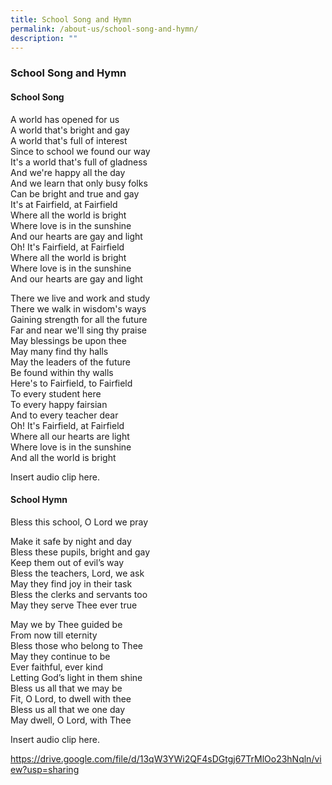 ```yaml
---
title: School Song and Hymn
permalink: /about-us/school-song-and-hymn/
description: ""
---
```

### School Song and Hymn

#### School Song

A world has opened for us  <br>
A world that's bright and gay<Br>
A world that's full of interest<br>
Since to school we found our way<br>
It's a world that's full of gladness<br>
And we're happy all the day<br>
And we learn that only busy folks<br>
Can be bright and true and gay<Br>
It's at Fairfield, at Fairfield<Br>
Where all the world is bright<br>
Where love is in the sunshine<br>
And our hearts are gay and light<br>
Oh! It's Fairfield, at Fairfield<br>
Where all the world is bright<br>
Where love is in the sunshine<br>
And our hearts are gay and light

  

There we live and work and study<Br>
There we walk in wisdom's ways<br>
Gaining strength for all the future<br>
Far and near we'll sing thy praise<br>
May blessings be upon thee<br>
May many find thy halls<br>
May the leaders of the future<br>
Be found within thy walls<br>
Here's to Fairfield, to Fairfield<br>
To every student here<br>
To every happy fairsian<br>
And to every teacher dear<br>
Oh! It's Fairfield, at Fairfield<br>
Where all our hearts are light<br>
Where love is in the sunshine<Br>
And all the world is bright

Insert audio clip here.

#### School Hymn

Bless this school, O Lord we pray  

  

Make it safe by night and day<br>
Bless these pupils, bright and gay<Br>
Keep them out of evil’s way<Br>
Bless the teachers, Lord, we ask<br>
May they find joy in their task<br>
Bless the clerks and servants too<br>
May they serve Thee ever true

  

May we by Thee guided be<br>
From now till eternity<Br>
Bless those who belong to Thee<br>
May they continue to be<br>
Ever faithful, ever kind<br>
Letting God’s light in them shine<br>
Bless us all that we may be<br>
Fit, O Lord, to dwell with thee<Br>
Bless us all that we one day<br>
May dwell, O Lord, with Thee

Insert audio clip here.

https://drive.google.com/file/d/13qW3YWi2QF4sDGtgj67TrMlOo23hNqln/view?usp=sharing
